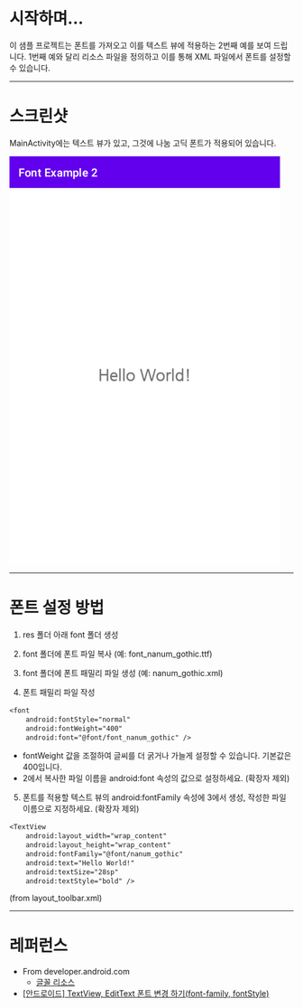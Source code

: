 # 시작하며...

이 샘플 프로젝트는 폰트를 가져오고 이를 텍스트 뷰에 적용하는 2번째 예를 보여 드립니다. 
1번째 예와 달리 리소스 파일을 정의하고 이를 통해 XML 파일에서 폰트를 설정할 수 있습니다.

---

# 스크린샷

MainActivity에는 텍스트 뷰가 있고, 그것에 나눔 고딕 폰트가 적용되어 있습니다. 

<img src="./screenshot-01.png" width="480" height="720">

---

# 폰트 설정 방법

1. res 폴더 아래 font 폴더 생성

2. font 폴더에 폰트 파일 복사 (예: font_nanum_gothic.ttf)

3. font 폴더에 폰트 패밀리 파일 생성 (예: nanum_gothic.xml)

4. 폰트 패밀리 파일 작성

```
<font
    android:fontStyle="normal"
    android:fontWeight="400"
    android:font="@font/font_nanum_gothic" />
```

  * fontWeight 값을 조절하여 글씨를 더 굵거나 가늘게 설정할 수 있습니다. 기본값은 400입니다.
  * 2에서 복사한 파일 이름을 android:font 속성의 값으로 설정하세요. (확장자 제외)

5. 폰트를 적용할 텍스트 뷰의 android:fontFamily 속성에 3에서 생성, 작성한 파일 이름으로 지정하세요. (확장자 제외)

```
<TextView
    android:layout_width="wrap_content"
    android:layout_height="wrap_content"
    android:fontFamily="@font/nanum_gothic"
    android:text="Hello World!"
    android:textSize="28sp"
    android:textStyle="bold" />

```
(from layout_toolbar.xml)

---

# 레퍼런스

* From developer.android.com
  * [글꼴 리소스](https://developer.android.com/guide/topics/resources/font-resource?hl=ko)
* [[안드로이드] TextView, EditText 폰트 변경 하기(font-family, fontStyle)](https://everyshare.tistory.com/8)
